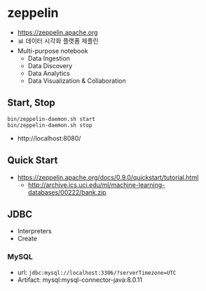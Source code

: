 # zeppelin
* https://zeppelin.apache.org
* 📊 데이터 시각화 플랫폼 제플린
* Multi-purpose notebook
  * Data Ingestion
  * Data Discovery
  * Data Analytics
  * Data Visualization & Collaboration

## Start, Stop
```
bin/zeppelin-daemon.sh start
bin/zeppelin-daemon.sh stop
```

* http://localhost:8080/

## Quick Start
* https://zeppelin.apache.org/docs/0.9.0/quickstart/tutorial.html
  * http://archive.ics.uci.edu/ml/machine-learning-databases/00222/bank.zip

## JDBC
* Interpreters
* Create

### MySQL
* url: `jdbc:mysql://localhost:3306/?serverTimezone=UTC`
* Artifact: mysql:mysql-connector-java:8.0.11
